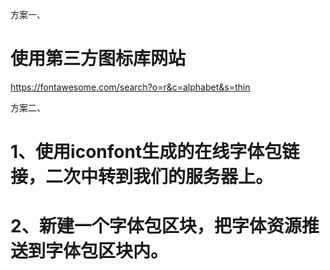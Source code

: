 方案一、

# 使用第三方图标库网站

https://fontawesome.com/search?o=r&c=alphabet&s=thin

方案二、
# 1、使用iconfont生成的在线字体包链接，二次中转到我们的服务器上。
# 2、新建一个字体包区块，把字体资源推送到字体包区块内。

